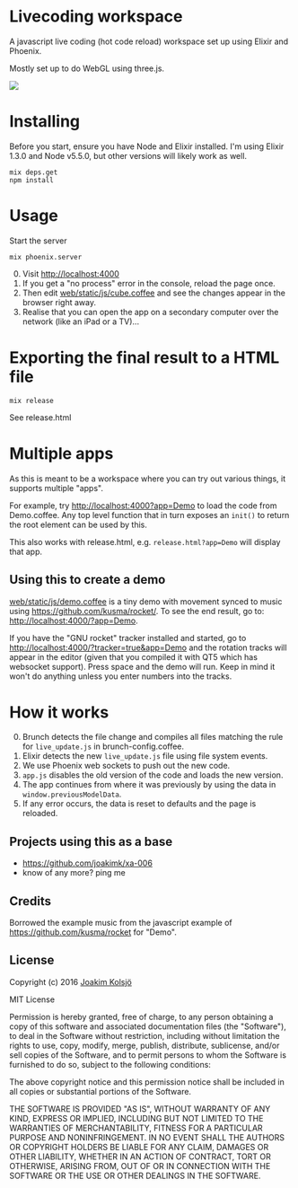 # Livecoding workspace

A javascript live coding (hot code reload) workspace set up using Elixir and Phoenix.

Mostly set up to do WebGL using three.js.

![](https://s3.amazonaws.com/f.cl.ly/items/0w1l0e2z3g3v0x172s3D/livecoding_workspace.gif?v=a98f7faa)

# Installing

Before you start, ensure you have Node and Elixir installed. I'm using Elixir 1.3.0 and Node v5.5.0, but other versions will likely work as well.

    mix deps.get
    npm install

# Usage

Start the server

    mix phoenix.server

0. Visit <http://localhost:4000>
  0. If you get a "no process" error in the console, reload the page once.
0. Then edit [web/static/js/cube.coffee](web/static/js/cube.coffee) and see the changes appear in the browser right away.
0. Realise that you can open the app on a secondary computer over the network (like an iPad or a TV)...

# Exporting the final result to a HTML file

    mix release

See release.html

# Multiple apps

As this is meant to be a workspace where you can try out various things, it supports multiple "apps".

For example, try <http://localhost:4000?app=Demo> to load the code from Demo.coffee. Any top level function that in turn exposes an `init()` to return the root element can be used by this.

This also works with release.html, e.g. `release.html?app=Demo` will display that app.

## Using this to create a demo

[web/static/js/demo.coffee](web/static/js/demo.coffee) is a tiny demo with movement synced to music using <https://github.com/kusma/rocket/>. To see the end result, go to: <http://localhost:4000/?app=Demo>.

If you have the "GNU rocket" tracker installed and started, go to <http://localhost:4000/?tracker=true&app=Demo> and the rotation tracks will appear in the editor (given that you compiled it with QT5 which has websocket support). Press space and the demo will run. Keep in mind it won't do anything unless you enter numbers into the tracks.

# How it works

0. Brunch detects the file change and compiles all files matching the rule for `live_update.js` in brunch-config.coffee.
0. Elixir detects the new `live_update.js` file using file system events.
0. We use Phoenix web sockets to push out the new code.
0. `app.js` disables the old version of the code and loads the new version.
0. The app continues from where it was previously by using the data in `window.previousModelData`.
  0. If any error occurs, the data is reset to defaults and the page is reloaded.

## Projects using this as a base

* <https://github.com/joakimk/xa-006>
* know of any more? ping me

## Credits

Borrowed the example music from the javascript example of https://github.com/kusma/rocket for "Demo".

## License

Copyright (c) 2016 [Joakim Kolsjö](https://twitter.com/joakimk)

MIT License

Permission is hereby granted, free of charge, to any person obtaining
a copy of this software and associated documentation files (the
"Software"), to deal in the Software without restriction, including
without limitation the rights to use, copy, modify, merge, publish,
distribute, sublicense, and/or sell copies of the Software, and to
permit persons to whom the Software is furnished to do so, subject to
the following conditions:

The above copyright notice and this permission notice shall be
included in all copies or substantial portions of the Software.

THE SOFTWARE IS PROVIDED "AS IS", WITHOUT WARRANTY OF ANY KIND,
EXPRESS OR IMPLIED, INCLUDING BUT NOT LIMITED TO THE WARRANTIES OF
MERCHANTABILITY, FITNESS FOR A PARTICULAR PURPOSE AND
NONINFRINGEMENT. IN NO EVENT SHALL THE AUTHORS OR COPYRIGHT HOLDERS BE
LIABLE FOR ANY CLAIM, DAMAGES OR OTHER LIABILITY, WHETHER IN AN ACTION
OF CONTRACT, TORT OR OTHERWISE, ARISING FROM, OUT OF OR IN CONNECTION
WITH THE SOFTWARE OR THE USE OR OTHER DEALINGS IN THE SOFTWARE.
